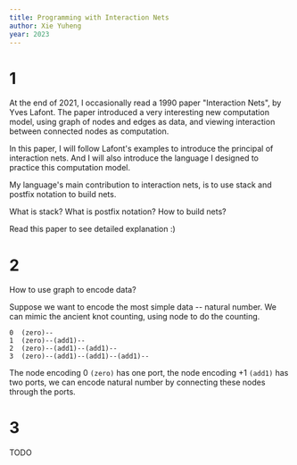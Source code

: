 ```yaml
---
title: Programming with Interaction Nets
author: Xie Yuheng
year: 2023
---
```


# 1

At the end of 2021,
I occasionally read a 1990 paper "Interaction Nets",
by Yves Lafont.
The paper introduced a very interesting new computation model,
using graph of nodes and edges as data,
and viewing interaction between connected nodes as computation.

In this paper, I will follow Lafont's examples
to introduce the principal of interaction nets.
And I will also introduce the language I designed
to practice this computation model.

My language's main contribution to interaction nets,
is to use stack and postfix notation to build nets.

What is stack? What is postfix notation? How to build nets?

Read this paper to see detailed explanation :)

# 2

How to use graph to encode data?

Suppose we want to encode the most simple data -- natural number.
We can mimic the ancient knot counting, using node to do the counting.

```
0  (zero)--
1  (zero)--(add1)--
2  (zero)--(add1)--(add1)--
3  (zero)--(add1)--(add1)--(add1)--
```

The node encoding 0 `(zero)` has one port,
the node encoding +1 `(add1)` has two ports,
we can encode natural number
by connecting these nodes through the ports.

# 3

TODO
